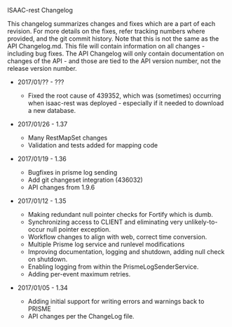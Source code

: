 ISAAC-rest Changelog 

This changelog summarizes changes and fixes which are a part of each revision.  For more details on the fixes, refer tracking numbers 
where provided, and the git commit history.  Note that this is not the same as the API Changelog.md.  This file will contain information
on all changes - including bug fixes.  The API Changelog will only contain documentation on changes of the API - and those are tied to the 
API version number, not the release version number.

* 2017/01/?? - ???
    * Fixed the root cause of 439352, which was (sometimes) occurring when isaac-rest was deployed - especially if it needed to download a new database.

* 2017/01/26 - 1.37
    * Many RestMapSet changes
    * Validation and tests added for mapping code

* 2017/01/19 - 1.36
    * Bugfixes in prisme log sending
    * Add git changeset integration (436032)
    * API changes from 1.9.6

* 2017/01/12 - 1.35
    * Making redundant null pointer checks for Fortify which is dumb.
    * Synchronizing access to CLIENT and eliminating very unlikely-to-occur null pointer exception.
    * Workflow changes to align with web, correct time conversion.
    * Multiple Prisme log service and runlevel modifications
    * Improving documentation, logging and shutdown, adding null check on shutdown.
    * Enabling logging from within the PrismeLogSenderService.
    * Adding per-event maximum retries.

* 2017/01/05 - 1.34
    * Adding initial support for writing errors and warnings back to PRISME
    * API changes per the ChangeLog file.
